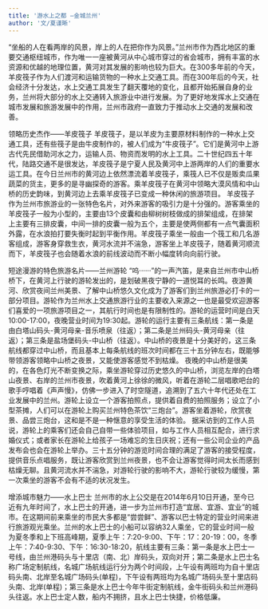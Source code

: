 ```yaml
---
title: '游水上之都 —金城兰州'
author: '文/夏谨晰'
---
```

“坐船的人在看两岸的风景，岸上的人在把你作为风景。”兰州市作为西北地区的重要交通枢纽城市，作为唯一一座被黄河从中心城市穿过的省会城市，拥有丰富的水资源和优越的地理位置，黄河对其发展的影响也较为巨大。在300多年前的今天，羊皮筏子作为人们渡河和运输货物的一种水上交通工具。而在300年后的今天，社会经济十分发达，水上交通工具发生了翻天覆地的变化，且都开始拓展自身的业务，兰州将大部分的水上交通转入旅游业中进行发展。为了更好地发挥水上交通在城市发展和旅游发展中的作用，兰州市政府一直致力于推动水上交通的发展和改善。

领略历史杰作——羊皮筏子
羊皮筏子，是以羊皮为主要原材料制作的一种水上交通工具，还有些筏子是由牛皮制作的，被人们成为“牛皮筏子”。它们是黄河中上游古代先民借助河水之力，运输人员、物资而发明的水上工具。二十世纪四五十年代，陆路交通不是很发达，羊皮筏子是宁夏人民及黄河中上游两岸的人们的重要水运工具。在今日兰州市的黄河边上依然漂流着羊皮筏子，乘筏人已不仅是贩卖瓜果蔬菜的货主，更多的是寻幽探奇的游客。乘羊皮筏子在黄河中领略大漠风情和中山桥的历史韵味，到黄河边上去乘羊皮筏子已变成一种休闲的旅游项目。
羊皮筏子作为兰州市旅游业的一张特色名片，对外来游客的吸引力是十分强的。游客乘坐的羊皮筏子一般为小型的，主要由13个皮囊和由柳树树枝做成的排架组成，在排架上主要有三排皮囊，中间一排的皮囊一般为五个，主要是使两侧都有一点气囊面积外露，在水浪拍打要失衡时起到平衡作用。羊皮筏子乘坐一般由一个筏工和几名游客组成，游客身穿救生衣，黄河水流并不湍急，游客坐上羊皮筏子，随着黄河顺流而下，羊皮筏子也会随着水浪的前线波动而不断小幅度转向向前行驶。

短途漫游的特色旅游名片——兰州游轮
“呜······”的一声汽笛，是来自兰州市中山桥桥下，在黄河上行驶的游轮发出的，是划破黑夜宁静的一道悦耳的长鸣。夜游黄河、欣赏夜间兰州美景、了解中山桥悠久文化成为了游客们到兰州旅游必打卡的一部分项目。游轮作为兰州水上交通旅游行业的主要收入来源之一也是最受欢迎游客们喜爱的一项旅游项目之一，其航行时间也是有限制性的。游轮的运营时间是白天10:00-17:00，夜晚营业时间为19:30起。游轮的运行主要有三条航线：第一条是由白塔山码头-黄河母亲-音乐喷泉（往返）；第二条是兰州码头-黄河母亲（往返）；第三条是盐场堡码头-中山桥（往返）。中山桥的夜景是十分美好的，这三条航线都穿过中山桥，而且基本上每条航线的班次时间都在三十五分钟左右，既能够带领游客领略中山桥之夜景，又能使游客感觉不到枯燥。
夜晚的中山桥是很美的，在各色灯光不断变换之际，乘坐游轮穿过历史悠久的中山桥，浏览左岸的白塔山夜景、右岸的兰州市夜景，吹着黄河上徐徐的微风，听着在游轮二层唱歌吧台的歌手哼唱着《声声慢》，仿佛一步进入了时空隧道，追溯到了五六十年代还处在工业发展中的兰州。游轮上设立一个游客拍照点，提供着自费的拍照服务；设立了小型茶摊，人们可以在游轮上购买兰州特色茶饮“三炮台”。游客坐着游轮，欣赏夜景、品尝三炮台，这和是不是一种惬意的享受生活的体验。
据采访到的工作人员说，游轮上的乘客们还会自己自带一些体验项目，如与工作人员相互配合，进行求婚仪式；或者家长在游轮上给孩子一场难忘的生日庆祝；还有一些公司企业的产品发布会也会在游轮上举办。三十五分钟的游览时间合理的满足了游客的接受程度，提供音乐点唱服务，既让游客欣赏到兰州夜景，也不会让游客觉得时间太长而感到枯燥无聊。且黄河流水并不湍急，对游轮行驶的影响不大，游轮行驶较为缓慢，第一次乘坐的游客不会有不适的状况发生。

增添城市魅力——水上巴士
兰州市的水上公交是在2014年6月10日开通，至今已近有九年时间了，水上巴士的开通，进一步为兰州市打造“宜居、宜游、宜业”的城市。在这期间前来乘坐的市民大多都是“尝尝鲜”、游客以巴士特定的营业时间来进行旅游观光乘坐。兰州的水上巴士的小船可以容纳32人乘坐，它的营业时间一般为夏冬季和上下班高峰期，夏季上午：7:20-9:00、下午：17：20-19：00，冬季上午：7:40-9:30、下午：16:30-18:20，航线主要有三条：第一条是水上巴士一号线，由兰州港码头与十里店（南、北）岸码头，双向对开；第二条是水上巴士名称广场定制航线，名城广场航线运行分为两个时间段，上午设有两班均为自十里店码头南、北岸至名城广场码头(单程)，下午设有两班均为名城广场码头至十里店码头南、北岸(单程)；第三条是水上巴士今年牛街定制航线，金牛街码头和兰州港码头往返。水上巴士定人数，船内不拥挤，且水上巴士快捷，价格低廉。